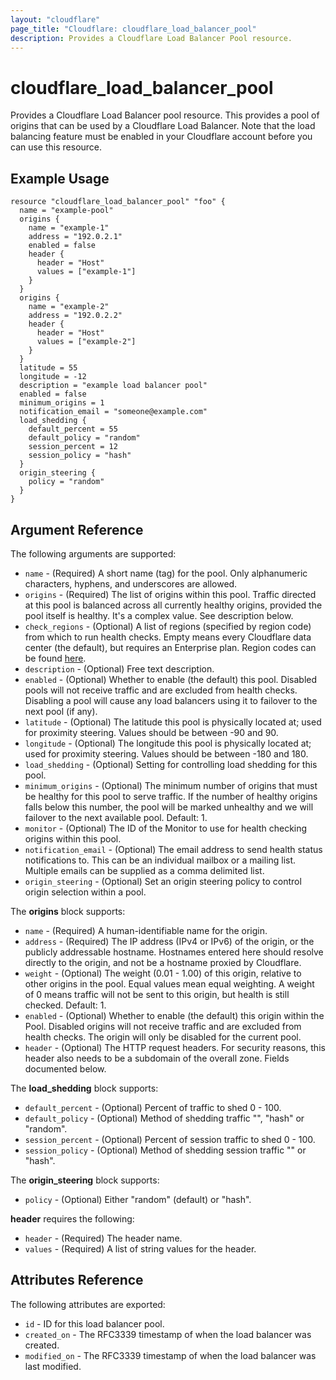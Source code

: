 ```yaml
---
layout: "cloudflare"
page_title: "Cloudflare: cloudflare_load_balancer_pool"
description: Provides a Cloudflare Load Balancer Pool resource.
---
```


# cloudflare_load_balancer_pool

Provides a Cloudflare Load Balancer pool resource. This provides a pool of origins that can be used by a Cloudflare Load Balancer. Note that the load balancing feature must be enabled in your Cloudflare account before you can use this resource.

## Example Usage

```hcl
resource "cloudflare_load_balancer_pool" "foo" {
  name = "example-pool"
  origins {
    name = "example-1"
    address = "192.0.2.1"
    enabled = false
    header {
      header = "Host"
      values = ["example-1"]
    }
  }
  origins {
    name = "example-2"
    address = "192.0.2.2"
    header {
      header = "Host"
      values = ["example-2"]
    }
  }
  latitude = 55
  longitude = -12
  description = "example load balancer pool"
  enabled = false
  minimum_origins = 1
  notification_email = "someone@example.com"
  load_shedding {
    default_percent = 55
    default_policy = "random"
    session_percent = 12
    session_policy = "hash"
  }
  origin_steering {
    policy = "random"
  }
}
```

## Argument Reference

The following arguments are supported:

- `name` - (Required) A short name (tag) for the pool. Only alphanumeric characters, hyphens, and underscores are allowed.
- `origins` - (Required) The list of origins within this pool. Traffic directed at this pool is balanced across all currently healthy origins, provided the pool itself is healthy. It's a complex value. See description below.
- `check_regions` - (Optional) A list of regions (specified by region code) from which to run health checks. Empty means every Cloudflare data center (the default), but requires an Enterprise plan. Region codes can be found [here](https://developers.cloudflare.com/load-balancing/reference/region-mapping-api).
- `description` - (Optional) Free text description.
- `enabled` - (Optional) Whether to enable (the default) this pool. Disabled pools will not receive traffic and are excluded from health checks. Disabling a pool will cause any load balancers using it to failover to the next pool (if any).
- `latitude` - (Optional) The latitude this pool is physically located at; used for proximity steering. Values should be between -90 and 90.
- `longitude` - (Optional) The longitude this pool is physically located at; used for proximity steering. Values should be between -180 and 180.
- `load_shedding` - (Optional) Setting for controlling load shedding for this pool.
- `minimum_origins` - (Optional) The minimum number of origins that must be healthy for this pool to serve traffic. If the number of healthy origins falls below this number, the pool will be marked unhealthy and we will failover to the next available pool. Default: 1.
- `monitor` - (Optional) The ID of the Monitor to use for health checking origins within this pool.
- `notification_email` - (Optional) The email address to send health status notifications to. This can be an individual mailbox or a mailing list. Multiple emails can be supplied as a comma delimited list.
- `origin_steering` - (Optional) Set an origin steering policy to control origin selection within a pool.

The **origins** block supports:

- `name` - (Required) A human-identifiable name for the origin.
- `address` - (Required) The IP address (IPv4 or IPv6) of the origin, or the publicly addressable hostname. Hostnames entered here should resolve directly to the origin, and not be a hostname proxied by Cloudflare.
- `weight` - (Optional) The weight (0.01 - 1.00) of this origin, relative to other origins in the pool. Equal values mean equal weighting. A weight of 0 means traffic will not be sent to this origin, but health is still checked. Default: 1.
- `enabled` - (Optional) Whether to enable (the default) this origin within the Pool. Disabled origins will not receive traffic and are excluded from health checks. The origin will only be disabled for the current pool.
- `header` - (Optional) The HTTP request headers. For security reasons, this header also needs to be a subdomain of the overall zone. Fields documented below.

The **load_shedding** block supports:

- `default_percent` - (Optional) Percent of traffic to shed 0 - 100.
- `default_policy` - (Optional) Method of shedding traffic "", "hash" or "random".
- `session_percent` - (Optional) Percent of session traffic to shed 0 - 100.
- `session_policy` - (Optional) Method of shedding session traffic "" or "hash".

The **origin_steering** block supports:

- `policy` - (Optional) Either "random" (default) or "hash".

**header** requires the following:

- `header` - (Required) The header name.
- `values` - (Required) A list of string values for the header.

## Attributes Reference

The following attributes are exported:

- `id` - ID for this load balancer pool.
- `created_on` - The RFC3339 timestamp of when the load balancer was created.
- `modified_on` - The RFC3339 timestamp of when the load balancer was last modified.
